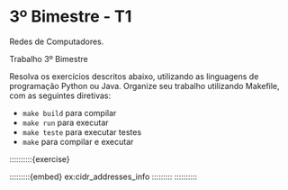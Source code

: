# 3º Bimestre - T1

Redes de Computadores.

Trabalho 3º Bimestre

Resolva os exercícios descritos abaixo, utilizando as linguagens de programação Python ou Java. Organize seu trabalho utilizando Makefile, com as seguintes diretivas:
- `make build` para compilar
- `make run` para executar 
- `make teste` para executar testes
- `make` para compilar e executar

::::::::::{exercise}
<!-- Classe e informações do endereço -->
:::::::::{embed} ex:cidr_addresses_info
:::::::::   <!-- /embed -->
::::::::::  <!-- /exercise -->


